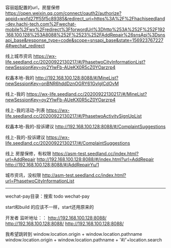 容丽姐配置的url，房屋保修
https://open.weixin.qq.com/connect/oauth2/authorize?appid=wxfd27ff55f5c89385&redirect_uri=https%3A%2F%2Fhachiseedland-dev.hachi-tech.com%2Fwechat-mobile%2Fwx%2Fredirect%3FforwordUrl%3Dhttp%253A%252F%252F192.168.100.128%253A8088%252F%2523%252FAddRepair%26snsApi%3Dsnsapi_base&response_type=code&scope=snsapi_base&state=1569237672274#wechat_redirect


线上城市资讯
https://wx-life.seedland.cc/20200922130217/#/PhasetwoCityInformationList?newSessionKey=oy2YlwFb-AUeKX0R5cZ0YOarzrp4

权鑫本地-我的
http://192.168.100.128:8088/#/MineList?newSessionKey=onBNR6hddDznOGRY61GvlgICdOvM

线上-我的
https://wx-life.seedland.cc/20200922130217/#/MineList?newSessionKey=oy2YlwFb-AUeKX0R5cZ0YOarzrp4

线上-我的活动-列表
https://wx-life.seedland.cc/20200922130217/#/PhasetwoActivitySignUpList


权鑫本地-我的-投诉建议
http://192.168.100.128:8088/#/ComplaintSuggestions

线上-我的-投诉建议
https://wx-life.seedland.cc/20200922130217/#/ComplaintSuggestions





线上
房屋保修，有权限
https://asm-test.seedland.cc/index.html?url=AddRepair
http://192.168.100.128:8088/#/index.html?url=AddRepair
http://192.168.100.128:8088/#/AddRepairYu/1

  
城市资讯，没权限
http://asm-test.seedland.cc/index.html?url=PhasetwoCityInformationList


************************************
wechat-pay目录：搜索
todo    wechat-pay

start和build 的应该不一样，start还用原来的



开发者 监听地址：：
http://192.168.100.128:8088/
http://192.168.100.128:8088/
http://192.168.100.128:8088/


我希望跳转到
window.location.origin + window.location.pathname
window.location.origin + window.location.pathname + '#/'+location.search


